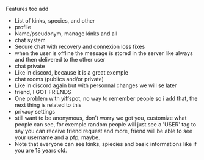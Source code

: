 Features too add
- List of kinks, species, and other
- profile
 - Name/pseudonym, manage kinks and all
- chat system
 - Secure chat with recovery and connexion loss fixes
  - when the user is offline the message is stored in the server like always and then delivered to the other user
- chat private
 - Like in discord, because it is a great exemple
- chat rooms (publics and/or private)
 - Like in discord again but with personnal changes we will se later
- friend, I GOT FRIENDS
 - One problem with yiffspot, no way to remember people so i add that, the next thing is related to this
- privacy settings
 - still want to be anonymous, don't worry we got you, customize what people can see, for exemple random people will just see a 'USER' tag to say you can receive friend request and more, friend will be able to see your username and a pfp, maybe. 
 - Note that everyone can see kinks, spiecies and basic informations like if you are 18 years old.